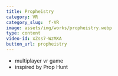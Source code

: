 ```yaml
---
title: Propheistry
category: VR
category_slug:  f-VR
image: assets/img/works/propheistry.webp
type: content
video-id: xZss7-WzMXA
button_url: propheistry
---
```

* multiplayer vr game
* inspired by Prop Hunt
